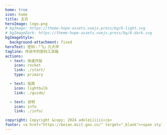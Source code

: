 ```yaml
---
home: true
icon: home
title: 主页
heroImage: logo.png
# bgImage: https://theme-hope-assets.vuejs.press/bg/6-light.svg
# bgImageDark: https://theme-hope-assets.vuejs.press/bg/6-dark.svg
bgImageStyle:
  background-attachment: fixed
heroText: 密码：「飞」凡大师
tagline: 传说中的密码工具箱
actions:
  - text: 快速开始
    icon: rocket
    link: ./start/
    type: primary

  - text: 指南
    icon: lightbulb
    link: ./guide/

  - text: 说明
    icon: info
    link: ./info/

copyright: Copyright &copy; 2024 adoleiiiiii</p>
footer: <a href="https://beian.miit.gov.cn/" target="_blank"><span style="color:#EFCCCC">皖ICP备2024046510号-1</span></a>
---
```

<!-- 
这是项目主页的案例。你可以在这里放置你的主体内容。

想要使用此布局，你需要在页面 front matter 中设置 `home: true`。

配置项的相关说明详见 [项目主页配置](https://theme-hope.vuejs.press/zh/guide/layout/home/)。
 -->
